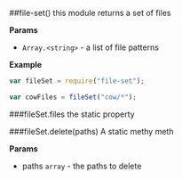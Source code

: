 <a name="module_file-set"></a>
##file-set()
this module returns a set of files

**Params**
-  `Array.<string>` - a list of file patterns

  
**Example**  
```js
var fileSet = require("file-set");

var cowFiles = fileSet("cow/*");
```
<a name="module_file-set#files"></a>
###fileSet.files
the static property

  
<a name="module_file-set#delete"></a>
###fileSet.delete(paths)
A static methy meth

**Params**
- paths `array` - the paths to delete

